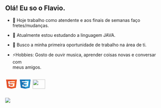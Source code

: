 ## Olá! Eu so o Flavio.


- 🔭 Hoje trabalho como atendente e aos finais de semanas faço <br>
fretes/mudanças.

- 🌱 Atualmente estou estudando a linguagem JAVA.

- 🤔 Busco a minha primeira oportunidade de trabalho na área de ti.

- ⚡Hobbies: Gosto de ouvir musica, aprender coisas novas e conversar com <br> 
meus amigos.

<div style="display: inline_block"><br>
<img align="center" height="30" width="40" src="https://raw.githubusercontent.com/devicons/devicon/master/icons/html5/html5-original.svg">
<img align="center" height="30" width="40" src="https://raw.githubusercontent.com/devicons/devicon/master/icons/css3/css3-original.svg">
<img align="center" height="30" width="40" src="https://cdn.jsdelivr.net/gh/devicons/devicon/icons/java/java-original.svg" />
<div>
  
  ##
  
   <a href="https://www.linkedin.com/in/flavio-silva-nunes/" target="_blank"><img src="https://img.shields.io/badge/-LinkedIn-%230077B5?style=for-the-badge&logo=linkedin&logoColor=white" target="_blank"></a> 
